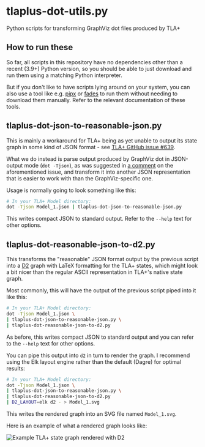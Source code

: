 # tlaplus-dot-utils.py

Python scripts for transforming GraphViz dot files produced by TLA+

## How to run these

So far, all scripts in this repository have no dependencies other than a
recent (3.9+) Python version, so you should be able to just download and run
them using a matching Python interpreter.

But if you don't like to have scripts lying around on your system, you can also
use a tool like e.g. [pipx](https://pipx.pypa.io/) or
[fades](https://github.com/PyAr/) to run them without needing to download them
manually. Refer to the relevant documentation of these tools.


## tlaplus-dot-json-to-reasonable-json.py

This is mainly a workaround for TLA+ being as yet unable to output its state
graph in some kind of JSON format - see
[TLA+ GitHub issue #639](https://github.com/tlaplus/tlaplus/issues/639).

What we do instead is parse output produced by GraphViz dot in JSON-output
mode (`dot -Tjson`), as was suggested in
[a comment](https://github.com/tlaplus/tlaplus/issues/639#issuecomment-1003163720)
on the aforementioned issue, and transform it into another JSON representation
that is easier to work with than the GraphViz-specific one.

Usage is normally going to look something like this:

```bash
# In your TLA+ Model directory:
dot -Tjson Model_1.json | tlaplus-dot-json-to-reasonable-json.py
```

This writes compact JSON to standard output. Refer to the `--help` text for
other options.


## tlaplus-dot-reasonable-json-to-d2.py

This transforms the "reasonable" JSON format output by the previous script
into a [D2](https://d2lang.com/) graph with LaTeX formatting for the TLA+
states, which might look a bit nicer than the regular ASCII representation in
TLA+'s native state graph.

Most commonly, this will have the output of the previous script piped into it
like this:

```bash
# In your TLA+ Model directory:
dot -Tjson Model_1.json \
| tlaplus-dot-json-to-reasonable-json.py \
| tlaplus-dot-reasonable-json-to-d2.py
```

As before, this writes compact JSON to standard output and you can refer to the
`--help` text for other options.

You can pipe this output into `d2` in turn to render the graph.
I recommend using the Elk layout engine rather than the default (Dagre) for
optimal results:

```bash
# In your TLA+ Model directory:
dot -Tjson Model_1.json \
| tlaplus-dot-json-to-reasonable-json.py \
| tlaplus-dot-reasonable-json-to-d2.py
| D2_LAYOUT=elk d2 - > Model_1.svg
```

This writes the rendered graph into an SVG file named `Model_1.svg`.

Here is an example of what a rendered graph looks like:

![Example TLA+ state graph rendered with D2](https://github.com/user-attachments/assets/21b5406f-408b-4cd5-9370-fbcb66c032be)
